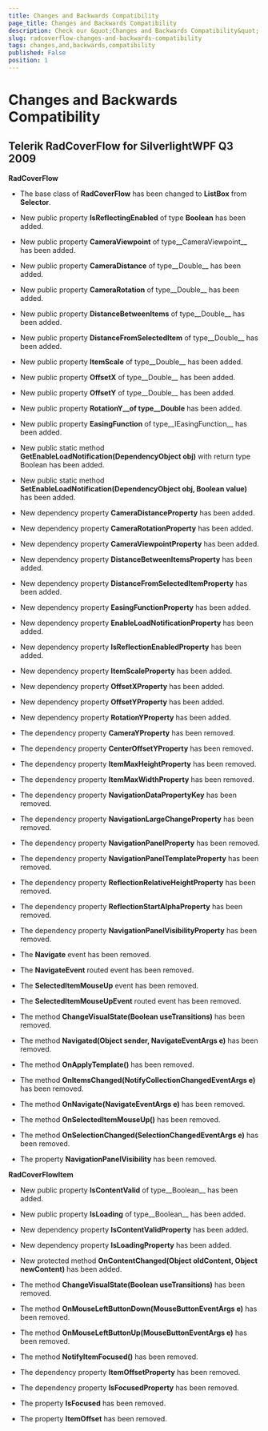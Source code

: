 ```yaml
---
title: Changes and Backwards Compatibility
page_title: Changes and Backwards Compatibility
description: Check our &quot;Changes and Backwards Compatibility&quot; documentation article for the RadCoverflow WPF control.
slug: radcoverflow-changes-and-backwards-compatibility
tags: changes,and,backwards,compatibility
published: False
position: 1
---
```


# Changes and Backwards Compatibility



## Telerik RadCoverFlow for SilverlightWPF Q3 2009

__RadCoverFlow__



* The base class of __RadCoverFlow__ has been changed
        to __ListBox__ from __Selector__.

* New public property __IsReflectingEnabled__
        of type __Boolean__ has been added.

* New public property __CameraViewpoint__ of
        type__CameraViewpoint__ has been added.

* New public property __CameraDistance__ of
        type__Double__ has been added.

* New public property __CameraRotation__ of
        type__Double__ has been added.

* New public property __DistanceBetweenItems__
        of type__Double__ has been added.

* New
        public property __DistanceFromSelectedItem__ of
        type__Double__ has been added.

* New public property __ItemScale__ of
        type__Double__ has been added.

* New public property __OffsetX__ of
        type__Double__ has been added.

* New public property __OffsetY__ of
        type__Double__ has been added.

* New public property __RotationY__of
        type__Double__ has been added.

* New public property __EasingFunction__ of
        type__IEasingFunction__ has been added.

* New public static method
        __GetEnableLoadNotification(DependencyObject obj)__ with
        return type Boolean has been added.

* New public static method
        __SetEnableLoadNotification(DependencyObject obj, Boolean
        value)__ has been added.

* New dependency property
        __CameraDistanceProperty__ has been added.

* New dependency property
        __CameraRotationProperty__ has been added.

* New dependency property
        __CameraViewpointProperty__ has been added.

* New dependency property
        __DistanceBetweenItemsProperty__ has been added.

* New dependency property
        __DistanceFromSelectedItemProperty__ has been
        added.

* New dependency property
        __EasingFunctionProperty__ has been added.

* New dependency property
        __EnableLoadNotificationProperty__ has been
        added.

* New dependency property
        __IsReflectionEnabledProperty__ has been added.

* New dependency property __ItemScaleProperty__ has
        been added.

* New dependency property __OffsetXProperty__ has
        been added.

* New dependency property __OffsetYProperty__ has
        been added.

* New dependency property __RotationYProperty__ has
        been added.

* The dependency property __CameraYProperty__ has
        been removed.

* The dependency property __CenterOffsetYProperty__
        has been removed.

* The dependency property __ItemMaxHeightProperty__
        has been removed.

* The dependency property __ItemMaxWidthProperty__
        has been removed.

* The dependency
        property __NavigationDataPropertyKey__ has been
        removed.

* The dependency
        property __NavigationLargeChangeProperty__ has been
        removed.

* The dependency
        property __NavigationPanelProperty__ has been
        removed.

* The dependency
        property __NavigationPanelTemplateProperty__ has been
        removed.

* The dependency
        property __ReflectionRelativeHeightProperty__ has
        been removed.

* The dependency
        property __ReflectionStartAlphaProperty__ has been
        removed.

* The dependency
        property __NavigationPanelVisibilityProperty__ has
        been removed.

* The __Navigate__ event has been
        removed.

* The __NavigateEvent__ routed event has been
        removed.

* The __SelectedItemMouseUp__ event has been
        removed.

* The __SelectedItemMouseUpEvent__ routed event has been
        removed.

* The method __ChangeVisualState(Boolean
        useTransitions)__ has been removed.

* The method __Navigated(Object sender, NavigateEventArgs
        e)__ has been removed.

* The method __OnApplyTemplate()__ has been
        removed.

* The
        method __OnItemsChanged(NotifyCollectionChangedEventArgs
        e)__ has been removed.

* The method __OnNavigate(NavigateEventArgs e)__
        has been removed.

* The method __OnSelectedItemMouseUp()__ has been
        removed.

* The
        method __OnSelectionChanged(SelectionChangedEventArgs
        e)__ has been removed.

* The property __NavigationPanelVisibility__ has
        been removed.

__RadCoverFlowItem__



* New public property __IsContentValid__ of
        type__Boolean__ has been added.

* New public property __IsLoading__ of
        type__Boolean__ has been added.

* New dependency property __IsContentValidProperty__ has
        been added.

* New dependency property __IsLoadingProperty__ has been
        added.

* New protected method __OnContentChanged(Object oldContent,
        Object newContent)__ has been added.

* The method __ChangeVisualState(Boolean
        useTransitions)__ has been removed.

* The method __OnMouseLeftButtonDown(MouseButtonEventArgs
        e)__ has been removed.

* The method __OnMouseLeftButtonUp(MouseButtonEventArgs
        e)__ has been removed.

* The method __NotifyItemFocused()__ has been
        removed.

* The dependency property
        __ItemOffsetProperty__ has been removed.

* The dependency property __IsFocusedProperty__ has been
        removed.

* The property __IsFocused__ has been removed.

* The property __ItemOffset__ has been removed.
